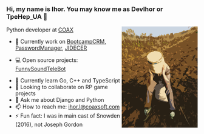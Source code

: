 ### Hi, my name is Ihor. You may know me as DevIhor or TpeHep_UA 👋

<img align="right" src="https://github.com/DevIhor/DevIhor/blob/main/ava.png" width=200px />

Python developer at [COAX](https://coaxsoft.com)

- 🔭 Currently work on [BootcampCRM](https://github.com/DevIhor/BootcampCRM), [PasswordManager](https://github.com/DevIhor/PasswordManager), [JIDECER](https://github.com/DevIhor/JIDECER)
* 💻 Open source projects:
[FunnySoundTeleBot](https://github.com/DevIhor/FunnySoundTeleBot)
- 🌱 Currently learn Go, C++ and TypeScript
- 👯 Looking to collaborate on RP game projects
- 💬 Ask me about Django and Python
- 📫 How to reach me: ihor.l@coaxsoft.com
- ⚡ Fun fact: I was in main cast of Snowden (2016), not Joseph Gordon
